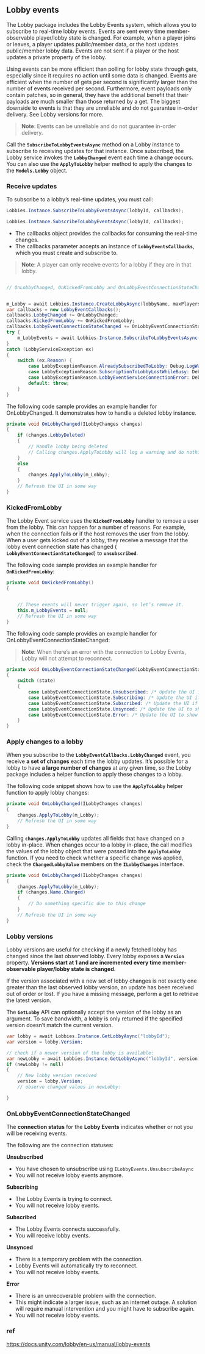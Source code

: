 ## Lobby events

The Lobby package includes the Lobby Events system, which allows you to subscribe to real-time lobby events. Events are sent every time member-observable player/lobby state is changed. For example, when a player joins or leaves, a player updates public/member data, or the host updates public/member lobby data. Events are not sent if a player or the host updates a private property of the lobby.


Using events can be more efficient than polling for lobby state through gets, especially since it requires no action until some data is changed. Events are efficient when the number of gets per second is significantly larger than the number of events received per second. Furthermore, event payloads only contain patches, so in general, they have the additional benefit that their payloads are much smaller than those returned by a get. The biggest downside to events is that they are unreliable and do not guarantee in-order delivery. See Lobby versions for more.

> **Note**: Events can be unreliable and do not guarantee in-order delivery.

Call the **`SubscribeToLobbyEventsAsync`** method on a Lobby instance to subscribe to receiving updates for that instance. Once subscribed, the Lobby service invokes the **`LobbyChanged`** event each time a change occurs. You can also use the **`ApplyToLobby`** helper method to apply the changes to the **`Models.Lobby`** object.



### Receive updates

To subscribe to a lobby’s real-time updates, you must call:

```cs 
Lobbies.Instance.SubscribeToLobbyEventsAsync(lobbyId, callbacks);
```

```cs 
Lobbies.Instance.SubscribeToLobbyEventsAsync(lobbyId, callbacks);
```

-   The callbacks object provides the callbacks for consuming the real-time changes.
-   The callbacks parameter accepts an instance of **`LobbyEventsCallbacks`**, which you must create and subscribe to.

> **Note**: A player can only receive events for a lobby if they are in that lobby.

```cs

// OnLobbyChanged, OnKickedFromLobby and OnLobbyEventConnectionStateChanged handle the events.


m_Lobby = await Lobbies.Instance.CreateLobbyAsync(lobbyName, maxPlayers, options);
var callbacks = new LobbyEventCallbacks();
callbacks.LobbyChanged += OnLobbyChanged;
callbacks.KickedFromLobby += OnKickedFromLobby;
callbacks.LobbyEventConnectionStateChanged += OnLobbyEventConnectionStateChanged;
try {
    m_LobbyEvents = await Lobbies.Instance.SubscribeToLobbyEventsAsync(m_Lobby.Id, callbacks);
}
catch (LobbyServiceException ex)
{
    switch (ex.Reason) {
        case LobbyExceptionReason.AlreadySubscribedToLobby: Debug.LogWarning($"Already subscribed to lobby[{m_Lobby.Id}]. We did not need to try and subscribe again. Exception Message: {ex.Message}"); break;
        case LobbyExceptionReason.SubscriptionToLobbyLostWhileBusy: Debug.LogError($"Subscription to lobby events was lost while it was busy trying to subscribe. Exception Message: {ex.Message}"); throw;
        case LobbyExceptionReason.LobbyEventServiceConnectionError: Debug.LogError($"Failed to connect to lobby events. Exception Message: {ex.Message}"); throw;
        default: throw;
    }
}
```

The following code sample provides an example handler for OnLobbyChanged. It demonstrates how to handle a deleted lobby instance.

```cs
private void OnLobbyChanged(ILobbyChanges changes)
{
    if (changes.LobbyDeleted)
    {
        // Handle lobby being deleted
        // Calling changes.ApplyToLobby will log a warning and do nothing
    }
    else
    {
        changes.ApplyToLobby(m_Lobby);
    }
    // Refresh the UI in some way
}
```

### KickedFromLobby

The Lobby Event service uses the **`KickedFromLobby`** handler to remove a user from the lobby. This can happen for a number of reasons. For example, when the connection fails or if the host removes the user from the lobby. When a user gets kicked out of a lobby, they receive a message that the lobby event connection state has changed ( **`LobbyEventConnectionStateChanged`**) to **`unsubscribed`**.

The following code sample provides an example handler for **`OnKickedFromLobby`**:

```cs
private void OnKickedFromLobby()
{


    // These events will never trigger again, so let’s remove it.
    this.m_LobbyEvents = null;
    // Refresh the UI in some way
}
```

The following code sample provides an example handler for OnLobbyEventConnectionStateChanged:

> **Note**: When there’s an error with the connection to Lobby Events, Lobby will not attempt to reconnect.


```cs
private void OnLobbyEventConnectionStateChanged(LobbyEventConnectionState state)
{
    switch (state)
    {
        case LobbyEventConnectionState.Unsubscribed: /* Update the UI if necessary, as the subscription has been stopped. */ break;
        case LobbyEventConnectionState.Subscribing: /* Update the UI if necessary, while waiting to be subscribed. */ break;
        case LobbyEventConnectionState.Subscribed: /* Update the UI if necessary, to show subscription is working. */ break;
        case LobbyEventConnectionState.Unsynced: /* Update the UI to show connection problems. Lobby will attempt to reconnect automatically. */ break;
        case LobbyEventConnectionState.Error: /* Update the UI to show the connection has errored. Lobby will not attempt to reconnect as something has gone wrong. */
    }
}
```

### Apply changes to a lobby

When you subscribe to the **`LobbyEventCallbacks.LobbyChanged`** event, you receive **a set of changes** each time the lobby updates. It’s possible for a lobby to have **a large number of changes** at any given time, so the Lobby package includes a helper function to apply these changes to a lobby.

The following code snippet shows how to use the **`ApplyToLobby`** helper function to apply lobby changes:

```cs
private void OnLobbyChanged(ILobbyChanges changes)
{
    changes.ApplyToLobby(m_Lobby);
    // Refresh the UI in some way
}
```

Calling **`changes.ApplyToLobby`** updates all fields that have changed on a lobby in-place. When changes occur to a lobby in-place, the call modifies the values of the lobby object that were passed into the **`ApplyToLobby`** function. If you need to check whether a specific change was applied, check the **`ChangedLobbyValue`** members on the **`ILobbyChanges`** interface.

```cs
private void OnLobbyChanged(ILobbyChanges changes)
{
    changes.ApplyToLobby(m_Lobby);
    if (changes.Name.Changed)
    {
        // Do something specific due to this change
    }
    // Refresh the UI in some way
}
```

### Lobby versions

Lobby versions are useful for checking if a newly fetched lobby has changed since the last observed lobby. Every lobby exposes a **`Version`** property. **Versions start at 1 and are incremented every time member**-**observable player/lobby state is changed**.

If the version associated with a new set of lobby changes is not exactly one greater than the last observed lobby version, an update has been received out of order or lost. If you have a missing message, perform a get to retrieve the latest version.

The **`GetLobby`** API can optionally accept the version of the lobby as an argument. To save bandwidth, a lobby is only returned if the specified version doesn’t match the current version.

```cs
var lobby = await Lobbies.Instance.GetLobbyAsync("lobbyId");
var version = lobby.Version;

// check if a newer version of the lobby is available:
var newLobby = await Lobbies.Instance.GetLobbyAsync("lobbyId", version);
if (newLobby != null)
{
    // New lobby version received
    version = lobby.Version;
    // observe changed values in newLobby:

}

```

### OnLobbyEventConnectionStateChanged

The **connection status** for the **Lobby Events** indicates whether or not you will be receiving events.

The following are the connection statuses:

**Unsubscribed**

-   You have chosen to unsubscribe using `ILobbyEvents.UnsubscribeAsync`
-   You will not receive lobby events anymore.

**Subscribing**

-   The Lobby Events is trying to connect.
-   You will not receive lobby events.

**Subscribed**

-   The Lobby Events connects successfully.
-   You will receive lobby events.

**Unsynced**

-   There is a temporary problem with the connection.
-   Lobby Events will automatically try to reconnect.
-   You will not receive lobby events.

**Error**

-   There is an unrecoverable problem with the connection.
-   This might indicate a larger issue, such as an internet outage. A solution will require manual intervention and you might have to subscribe again.
-   You will not receive lobby events.


### ref 
https://docs.unity.com/lobby/en-us/manual/lobby-events
